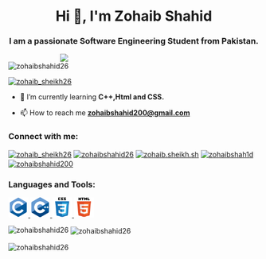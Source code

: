 <h1 align="center">Hi 👋, I'm Zohaib Shahid</h1>
<h3 align="center">I am a passionate Software Engineering Student from Pakistan.</h3>
<img align="right" alt"=coding" width="400" src=![image](https://user-images.githubusercontent.com/113136910/196203722-6516e933-1543-4aee-bf9f-a6c3293ff48a.png)>

<p align="left"> <img src="https://komarev.com/ghpvc/?username=zohaibshahid26&label=Profile%20views&color=0e75b6&style=flat" alt="zohaibshahid26" /> </p>

<p align="left"> <a href="https://twitter.com/zohaib_sheikh26" target="blank"><img src="https://img.shields.io/twitter/follow/zohaib_sheikh26?logo=twitter&style=for-the-badge" alt="zohaib_sheikh26" /></a> </p>

- 🌱 I’m currently learning **C++,Html and CSS.**

- 📫 How to reach me **zohaibshahid200@gmail.com**

<h3 align="left">Connect with me:</h3>
<p align="left">
<a href="https://twitter.com/zohaib_sheikh26" target="blank"><img align="center" src="https://raw.githubusercontent.com/rahuldkjain/github-profile-readme-generator/master/src/images/icons/Social/twitter.svg" alt="zohaib_sheikh26" height="30" width="40" /></a>
<a href="https://linkedin.com/in/zohaibshahid26" target="blank"><img align="center" src="https://raw.githubusercontent.com/rahuldkjain/github-profile-readme-generator/master/src/images/icons/Social/linked-in-alt.svg" alt="zohaibshahid26" height="30" width="40" /></a>
<a href="https://fb.com/zohaib.sheikh.sh" target="blank"><img align="center" src="https://raw.githubusercontent.com/rahuldkjain/github-profile-readme-generator/master/src/images/icons/Social/facebook.svg" alt="zohaib.sheikh.sh" height="30" width="40" /></a>
<a href="https://instagram.com/zohaibshah1d" target="blank"><img align="center" src="https://raw.githubusercontent.com/rahuldkjain/github-profile-readme-generator/master/src/images/icons/Social/instagram.svg" alt="zohaibshah1d" height="30" width="40" /></a>
<a href="https://www.hackerrank.com/zohaibshahid200" target="blank"><img align="center" src="https://raw.githubusercontent.com/rahuldkjain/github-profile-readme-generator/master/src/images/icons/Social/hackerrank.svg" alt="zohaibshahid200" height="30" width="40" /></a>
</p>

<h3 align="left">Languages and Tools:</h3>
<p align="left"> <a href="https://www.cprogramming.com/" target="_blank" rel="noreferrer"> <img src="https://raw.githubusercontent.com/devicons/devicon/master/icons/c/c-original.svg" alt="c" width="40" height="40"/> </a> <a href="https://www.w3schools.com/cpp/" target="_blank" rel="noreferrer"> <img src="https://raw.githubusercontent.com/devicons/devicon/master/icons/cplusplus/cplusplus-original.svg" alt="cplusplus" width="40" height="40"/> </a> <a href="https://www.w3schools.com/css/" target="_blank" rel="noreferrer"> <img src="https://raw.githubusercontent.com/devicons/devicon/master/icons/css3/css3-original-wordmark.svg" alt="css3" width="40" height="40"/> </a> <a href="https://www.w3.org/html/" target="_blank" rel="noreferrer"> <img src="https://raw.githubusercontent.com/devicons/devicon/master/icons/html5/html5-original-wordmark.svg" alt="html5" width="40" height="40"/> </a> </p>

<p><img align="left" src="https://github-readme-stats.vercel.app/api/top-langs?username=zohaibshahid26&show_icons=true&locale=en&layout=compact" alt="zohaibshahid26" /></p>

<p>&nbsp;<img align="center" src="https://github-readme-stats.vercel.app/api?username=zohaibshahid26&show_icons=true&locale=en" alt="zohaibshahid26" /></p>

<p><img align="center" src="https://github-readme-streak-stats.herokuapp.com/?user=zohaibshahid26&" alt="zohaibshahid26" /></p>
